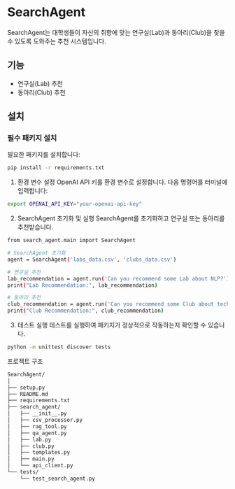 # SearchAgent

SearchAgent는 대학생들이 자신의 취향에 맞는 연구실(Lab)과 동아리(Club)을 찾을 수 있도록 도와주는 추천 시스템입니다.

## 기능

- 연구실(Lab) 추천
- 동아리(Club) 추천

## 설치

### 필수 패키지 설치

필요한 패키지를 설치합니다:

```bash
pip install -r requirements.txt
```

1. 환경 변수 설정
OpenAI API 키를 환경 변수로 설정합니다. 다음 명령어를 터미널에 입력합니다:
```bash
export OPENAI_API_KEY="your-openai-api-key"
```
2. SearchAgent 초기화 및 실행
SearchAgent를 초기화하고 연구실 또는 동아리를 추천받습니다.
```bash
from search_agent.main import SearchAgent

# SearchAgent 초기화
agent = SearchAgent('labs_data.csv', 'clubs_data.csv')

# 연구실 추천
lab_recommendation = agent.run('Can you recommend some Lab about NLP?')
print("Lab Recommendation:", lab_recommendation)

# 동아리 추천
club_recommendation = agent.run('Can you recommend some Club about technology?')
print("Club Recommendation:", club_recommendation)
```
3. 테스트 실행
테스트를 실행하여 패키지가 정상적으로 작동하는지 확인할 수 있습니다.
```bash
python -m unittest discover tests
```

프로젝트 구조
```bash
SearchAgent/
│
├── setup.py
├── README.md
├── requirements.txt
├── search_agent/
│   ├── __init__.py
│   ├── csv_processor.py
│   ├── rag_tool.py
│   ├── qa_agent.py
│   ├── lab.py
│   ├── club.py
│   ├── templates.py
│   ├── main.py
│   └── api_client.py
└── tests/
    └── test_search_agent.py
```














